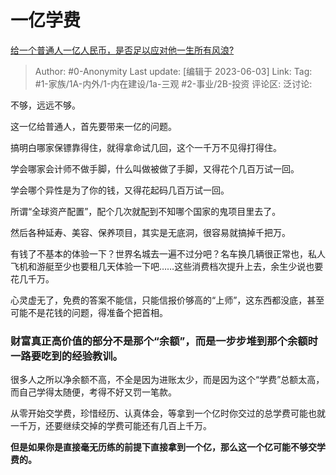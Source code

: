 # 一亿学费
[给一个普通人一亿人民币，是否足以应对他一生所有风浪?](https://www.zhihu.com/question/604278812/answer/3057605239)

> Author: #0-Anonymity
> Last update: [编辑于 2023-06-03]
> Link:
> Tag: #1-家族/1A-内外/1-内在建设/1a-三观 #2-事业/2B-投资 
> 评论区:
> 泛讨论:

不够，远远不够。

这一亿给普通人，首先要带来一亿的问题。

搞明白哪家保镖靠得住，就得拿命试几回，这个一千万不见得打得住。

学会哪家会计师不做手脚，什么叫做被做了手脚，又得花个几百万试一回。

学会哪个异性是为了你的钱，又得花起码几百万试一回。

所谓“全球资产配置”，配个几次就配到不知哪个国家的鬼项目里去了。

然后各种延寿、美容、保养项目，其实是无底洞，很容易就搞掉千把万。

有钱了不基本的体验一下？世界名城去一遍不过分吧？名车换几辆很正常也，私人飞机和游艇至少也要租几天体验一下吧……这些消费档次提升上去，余生少说也要花几千万。

心灵虚无了，免费的答案不能信，只能信报价够高的“上师”，这东西都没底，甚至可能不是花钱的问题，得准备个把首相。

### 财富真正高价值的部分不是那个“余额”，而是一步步堆到那个余额时一路要吃到的经验教训。 ###

很多人之所以净余额不高，不全是因为进账太少，而是因为这个“学费”总额太高，而自己学得太随便，考得不好又罚一笔款。

从零开始交学费，珍惜经历、认真体会，等拿到一个亿时你交过的总学费可能也就一千万，还要继续交掉的学费可能还有几百上千万。

**但是如果你是直接毫无历练的前提下直接拿到一个亿，那么这一个亿可能不够交学费的。**
